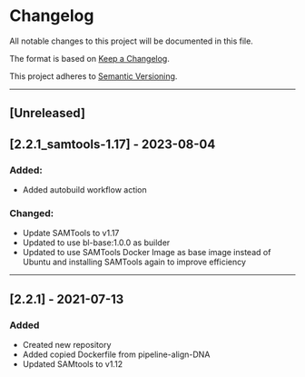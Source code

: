 # Changelog
All notable changes to this project will be documented in this file.

The format is based on [Keep a Changelog](https://keepachangelog.com/en/1.0.0/).

This project adheres to [Semantic Versioning](https://semver.org/spec/v2.0.0.html).

---
## [Unreleased]

## [2.2.1_samtools-1.17] - 2023-08-04
### Added:
- Added autobuild workflow action

### Changed:
- Update SAMTools to v1.17
- Updated to use bl-base:1.0.0 as builder
- Updated to use SAMTools Docker Image as base image instead of Ubuntu and installing SAMTools again to improve efficiency

---
## [2.2.1] - 2021-07-13
### Added
- Created new repository
- Added copied Dockerfile from pipeline-align-DNA
- Updated SAMtools to v1.12
